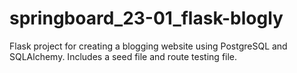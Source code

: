 # springboard_23-01_flask-blogly

Flask project for creating a blogging website using PostgreSQL and SQLAlchemy. Includes a seed file and route testing file.
